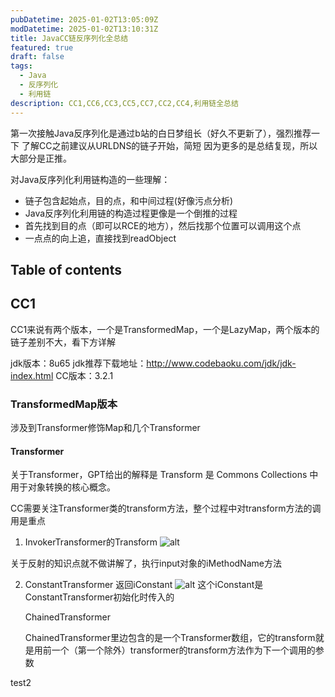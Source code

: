 ```yaml
---
pubDatetime: 2025-01-02T13:05:09Z
modDatetime: 2025-01-02T13:10:31Z
title: JavaCC链反序列化全总结
featured: true
draft: false
tags:
  - Java
  - 反序列化
  - 利用链
description: CC1,CC6,CC3,CC5,CC7,CC2,CC4,利用链全总结
---
```


第一次接触Java反序列化是通过b站的白日梦组长（好久不更新了），强烈推荐一下
了解CC之前建议从URLDNS的链子开始，简短
因为更多的是总结复现，所以大部分是正推。

对Java反序列化利用链构造的一些理解：
* 链子包含起始点，目的点，和中间过程(好像污点分析)
* Java反序列化利用链的构造过程更像是一个倒推的过程
* 首先找到目的点（即可以RCE的地方），然后找那个位置可以调用这个点
* 一点点的向上追，直接找到readObject

## Table of contents

##  CC1
CC1来说有两个版本，一个是TransformedMap，一个是LazyMap，两个版本的链子差别不大，看下方详解

jdk版本：8u65
jdk推荐下载地址：http://www.codebaoku.com/jdk/jdk-index.html
CC版本：3.2.1
### TransformedMap版本

涉及到Transformer修饰Map和几个Transformer
#### Transformer

关于Transformer，GPT给出的解释是 Transform 是 Commons Collections 中用于对象转换的核心概念。

CC需要关注Transformer类的transform方法，整个过程中对transform方法的调用是重点

1. InvokerTransformer的Transform
![alt](https://files.gitbook.com/v0/b/gitbook-x-prod.appspot.com/o/spaces%2FOGphWVFc2xi7SLrwHeD2%2Fuploads%2FgxoVO32tnjN92ZWBPzP7%2F%E5%9B%BE%E7%89%87.png?alt=media)

关于反射的知识点就不做讲解了，执行input对象的iMethodName方法

2. ConstantTransformer
返回iConstant
![alt](https://files.gitbook.com/v0/b/gitbook-x-prod.appspot.com/o/spaces%2FOGphWVFc2xi7SLrwHeD2%2Fuploads%2FgxoVO32tnjN92ZWBPzP7%2F%E5%9B%BE%E7%89%87.png?alt=media)
这个iConstant是ConstantTransformer初始化时传入的

    ChainedTransformer



    ChainedTransformer里边包含的是一个Transformer数组，它的transform就是用前一个（第一个除外）transformer的transform方法作为下一个调用的参数

test2